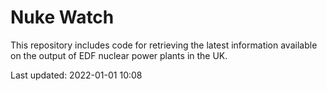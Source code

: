 # Nuke Watch

This repository includes code for retrieving the latest information available on the output of EDF nuclear power plants in the UK.

Last updated: 2022-01-01 10:08
